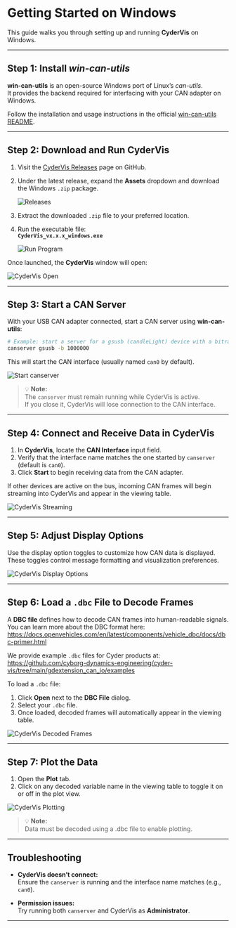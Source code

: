 # Getting Started on Windows

This guide walks you through setting up and running **CyderVis** on Windows.

---

## Step 1: Install *win-can-utils*

**win-can-utils** is an open-source Windows port of Linux’s *can-utils*.  
It provides the backend required for interfacing with your CAN adapter on Windows.

Follow the installation and usage instructions in the official [win-can-utils README](https://github.com/cyborg-dynamics-engineering/win-can-utils?tab=readme-ov-file#windows-can-utils).

---

## Step 2: Download and Run CyderVis

1. Visit the [CyderVis Releases](https://github.com/Cyborg-Dynamics-Engineering/cyder-vis/releases) page on GitHub.  
2. Under the latest release, expand the **Assets** dropdown and download the Windows `.zip` package.

   ![Releases](/getting_started/releases.png)

3. Extract the downloaded `.zip` file to your preferred location.  
4. Run the executable file:  
   **`CyderVis_vx.x.x_windows.exe`**

   ![Run Program](/getting_started/run_program.png)

Once launched, the **CyderVis** window will open:

![CyderVis Open](/getting_started/cydervis_opened.png)

---

## Step 3: Start a CAN Server

With your USB CAN adapter connected, start a CAN server using **win-can-utils**:

```bash
# Example: start a server for a gsusb (candleLight) device with a bitrate of 1 Mbps
canserver gsusb -b 1000000
```

This will start the CAN interface (usually named `can0` by default).

![Start canserver](/getting_started/start_canserver.png)

> 💡 **Note:**  
> The `canserver` must remain running while CyderVis is active.  
> If you close it, CyderVis will lose connection to the CAN interface.

---

## Step 4: Connect and Receive Data in CyderVis

1. In **CyderVis**, locate the **CAN Interface** input field.  
2. Verify that the interface name matches the one started by `canserver` (default is `can0`).  
3. Click **Start** to begin receiving data from the CAN adapter.

If other devices are active on the bus, incoming CAN frames will begin streaming into CyderVis and appear in the viewing table.

![CyderVis Streaming](/getting_started/cydervis_streaming.png)

---

## Step 5: Adjust Display Options

Use the display option toggles to customize how CAN data is displayed.  
These toggles control message formatting and visualization preferences.

![CyderVis Display Options](/getting_started/cydervis_display_options.png)

---

## Step 6: Load a `.dbc` File to Decode Frames

A **DBC file** defines how to decode CAN frames into human-readable signals.  
You can learn more about the DBC format here:  
<https://docs.openvehicles.com/en/latest/components/vehicle_dbc/docs/dbc-primer.html>

We provide example `.dbc` files for Cyder products at:  
<https://github.com/cyborg-dynamics-engineering/cyder-vis/tree/main/gdextension_can_io/examples>

To load a `.dbc` file:
1. Click **Open** next to the **DBC File** dialog.
2. Select your `.dbc` file.
3. Once loaded, decoded frames will automatically appear in the viewing table.

![CyderVis Decoded Frames](/getting_started/cydervis_decoded_frames.png)

---

## Step 7: Plot the Data

1. Open the **Plot** tab.  
2. Click on any decoded variable name in the viewing table to toggle it on or off in the plot view.

![CyderVis Plotting](/getting_started/cydervis_plotting.png)

> 💡 **Note:**  
> Data must be decoded using a .dbc file to enable plotting.

---

## Troubleshooting

- **CyderVis doesn’t connect:**  
  Ensure the `canserver` is running and the interface name matches (e.g., `can0`).

- **Permission issues:**  
  Try running both `canserver` and CyderVis as **Administrator**.

---